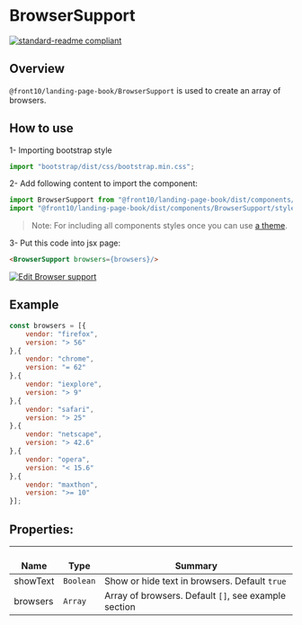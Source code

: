 # BrowserSupport

[![standard-readme compliant](https://img.shields.io/badge/standard--readme-OK-green.svg?style=flat-square)](https://github.com/RichardLitt/standard-readme)

## Overview
`@front10/landing-page-book/BrowserSupport` is used to create an array of browsers.

## How to use
1- Importing bootstrap style

```js
import "bootstrap/dist/css/bootstrap.min.css";
```
2- Add following content to import the component:

```js
import BrowserSupport from "@front10/landing-page-book/dist/components/BrowserSupport";
import "@front10/landing-page-book/dist/components/BrowserSupport/style.css";
```

> Note: For including all components styles once you can use [a theme](https://github.com/front10/landing-page-book/wiki/Theming).

3- Put this code into jsx page:
```html
<BrowserSupport browsers={browsers}/>
```
<a target="_blank" href="https://codesandbox.io/s/j76zk2k8ow">
  <img alt="Edit Browser support" src="https://codesandbox.io/static/img/play-codesandbox.svg">
</a>

## Example
```js
const browsers = [{
	vendor: "firefox",
	version: "> 56"
},{
	vendor: "chrome",
	version: "= 62"
},{
	vendor: "iexplore",
	version: "> 9"
},{
	vendor: "safari",
	version: "> 25"
},{
	vendor: "netscape",
	version: "> 42.6"
},{
	vendor: "opera",
	version: "< 15.6"
},{
	vendor: "maxthon",
	version: ">= 10"
}];
```

## Properties:

| </br>Name   | </br>Type | </br>Summary                                                                                 | 
| ------------| - | ------------------------------------------------------------------------------------------------------ |
| showText      | `Boolean` | Show or hide text in browsers. Default `true` |
| browsers      | `Array` | Array of browsers. Default `[]`, see example section |